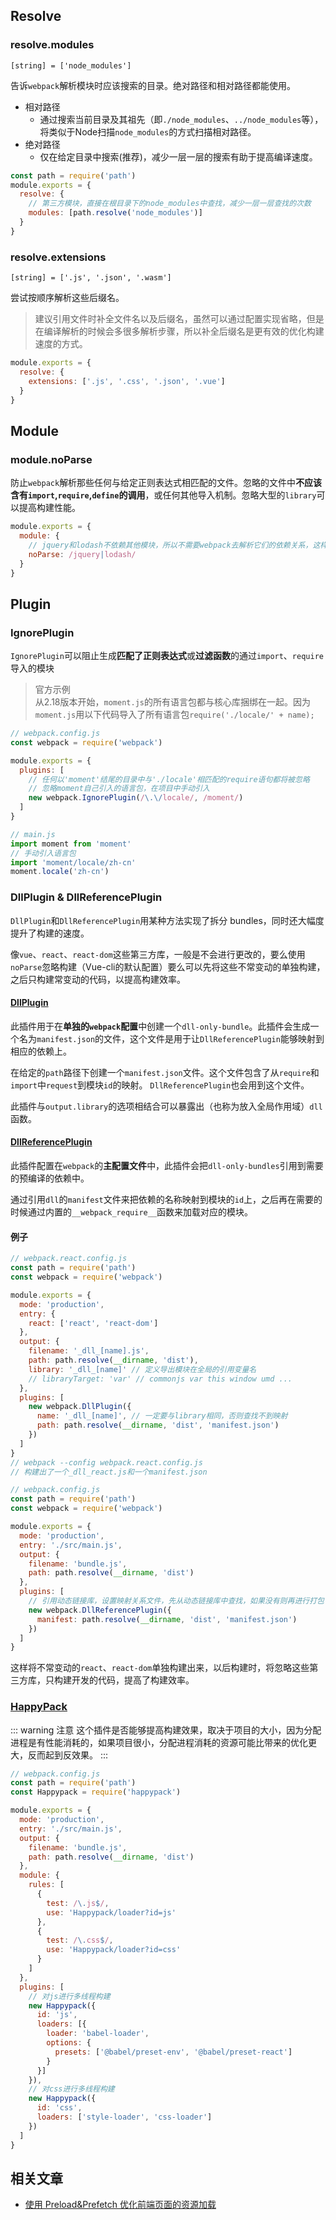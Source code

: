 ## Resolve
### resolve.modules
`[string] = ['node_modules']`

告诉`webpack`解析模块时应该搜索的目录。绝对路径和相对路径都能使用。
+ 相对路径
  + 通过搜索当前目录及其祖先（即`./node_modules`、`../node_modules`等），将类似于Node扫描`node_modules`的方式扫描相对路径。
+ 绝对路径
  + 仅在给定目录中搜索(推荐)，减少一层一层的搜索有助于提高编译速度。
```js
const path = require('path')
module.exports = {
  resolve: {
    // 第三方模块，直接在根目录下的node_modules中查找，减少一层一层查找的次数
    modules: [path.resolve('node_modules')]
  }
}
```
### resolve.extensions
`[string] = ['.js', '.json', '.wasm']`

尝试按顺序解析这些后缀名。
> 建议引用文件时补全文件名以及后缀名，虽然可以通过配置实现省略，但是在编译解析的时候会多很多解析步骤，所以补全后缀名是更有效的优化构建速度的方式。
```js
module.exports = {
  resolve: {
    extensions: ['.js', '.css', '.json', '.vue']
  }
}
```
## Module
### module.noParse
防止`webpack`解析那些任何与给定正则表达式相匹配的文件。忽略的文件中**不应该含有`import`,`require`,`define`的调用**，或任何其他导入机制。忽略大型的`library`可以提高构建性能。
```js
module.exports = {
  module: {
    // jquery和lodash不依赖其他模块，所以不需要webpack去解析它们的依赖关系，这样可以提高构建性能
    noParse: /jquery|lodash/
  }
}
```
## Plugin
### IgnorePlugin
`IgnorePlugin`可以阻止生成**匹配了正则表达式**或**过滤函数**的通过`import`、`require`导入的模块
> 官方示例<br/>
从2.18版本开始，`moment.js`的所有语言包都与核心库捆绑在一起。因为`moment.js`用以下代码导入了所有语言包`require('./locale/' + name);`
```js
// webpack.config.js
const webpack = require('webpack')

module.exports = {
  plugins: [
    // 任何以'moment'结尾的目录中与'./locale'相匹配的require语句都将被忽略
    // 忽略moment自己引入的语言包，在项目中手动引入
    new webpack.IgnorePlugin(/\.\/locale/, /moment/)
  ]
}
```
```js
// main.js
import moment from 'moment'
// 手动引入语言包
import 'moment/locale/zh-cn'
moment.locale('zh-cn')
```
### DllPlugin & DllReferencePlugin
`DllPlugin`和`DllReferencePlugin`用某种方法实现了拆分 bundles，同时还大幅度提升了构建的速度。

像`vue`、`react`、`react-dom`这些第三方库，一般是不会进行更改的，要么使用`noParse`忽略构建（Vue-cli的默认配置）要么可以先将这些不常变动的单独构建，之后只构建常变动的代码，以提高构建效率。
#### [DllPlugin](https://webpack.docschina.org/plugins/dll-plugin/#dllplugin)
此插件用于在**单独的`webpack`配置**中创建一个`dll-only-bundle`。此插件会生成一个名为`manifest.json`的文件，这个文件是用于让`DllReferencePlugin`能够映射到相应的依赖上。

在给定的`path`路径下创建一个`manifest.json`文件。这个文件包含了从`require`和`import`中`request`到模块`id`的映射。 `DllReferencePlugin`也会用到这个文件。

此插件与`output.library`的选项相结合可以暴露出（也称为放入全局作用域）`dll`函数。
#### [DllReferencePlugin](https://webpack.docschina.org/plugins/dll-plugin/#dllreferenceplugin)
此插件配置在`webpack`的**主配置文件**中，此插件会把`dll-only-bundles`引用到需要的预编译的依赖中。

通过引用`dll`的`manifest`文件来把依赖的名称映射到模块的`id`上，之后再在需要的时候通过内置的`__webpack_require__`函数来加载对应的模块。
#### 例子
```js
// webpack.react.config.js
const path = require('path')
const webpack = require('webpack')

module.exports = {
  mode: 'production',
  entry: {
    react: ['react', 'react-dom']
  },
  output: {
    filename: '_dll_[name].js',
    path: path.resolve(__dirname, 'dist'),
    library: '_dll_[name]' // 定义导出模块在全局的引用变量名
    // libraryTarget: 'var' // commonjs var this window umd ...
  },
  plugins: [
    new webpack.DllPlugin({
      name: '_dll_[name]', // 一定要与library相同，否则查找不到映射
      path: path.resolve(__dirname, 'dist', 'manifest.json')
    })
  ]
}
// webpack --config webpack.react.config.js
// 构建出了一个_dll_react.js和一个manifest.json
```
```js
// webpack.config.js
const path = require('path')
const webpack = require('webpack')

module.exports = {
  mode: 'production',
  entry: './src/main.js',
  output: {
    filename: 'bundle.js',
    path: path.resolve(__dirname, 'dist')
  },
  plugins: [
    // 引用动态链接库，设置映射关系文件，先从动态链接库中查找，如果没有则再进行打包
    new webpack.DllReferencePlugin({
      manifest: path.resolve(__dirname, 'dist', 'manifest.json')
    })
  ]
}
```
这样将不常变动的`react`、`react-dom`单独构建出来，以后构建时，将忽略这些第三方库，只构建开发的代码，提高了构建效率。
### [HappyPack](https://github.com/amireh/happypack)
::: warning 注意
这个插件是否能够提高构建效果，取决于项目的大小，因为分配进程是有性能消耗的，如果项目很小，分配进程消耗的资源可能比带来的优化更大，反而起到反效果。
:::
```js
// webpack.config.js
const path = require('path')
const Happypack = require('happypack')

module.exports = {
  mode: 'production',
  entry: './src/main.js',
  output: {
    filename: 'bundle.js',
    path: path.resolve(__dirname, 'dist')
  },
  module: {
    rules: [
      {
        test: /\.js$/,
        use: 'Happypack/loader?id=js'
      },
      {
        test: /\.css$/,
        use: 'Happypack/loader?id=css'
      }
    ]
  },
  plugins: [
    // 对js进行多线程构建
    new Happypack({
      id: 'js',
      loaders: [{
        loader: 'babel-loader',
        options: {
          presets: ['@babel/preset-env', '@babel/preset-react']
        }
      }]
    }),
    // 对css进行多线程构建
    new Happypack({
      id: 'css',
      loaders: ['style-loader', 'css-loader']
    })
  ]
}
```
## 相关文章
+ [使用 Preload&Prefetch 优化前端页面的资源加载](https://blog.csdn.net/vivo_tech/article/details/109485871)